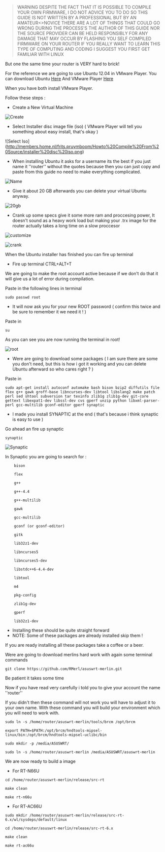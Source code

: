 > WARNING DESPITE THE FACT THAT IT IS POSSIBLE TO COMPILE YOUR OWN FIRMWARE,
> I DO NOT ADVICE YOU TO DO SO
> THIS GUIDE IS NOT WRITTEN BY A PROFESSIONAL BUT BY AN AMATEUR<>NOVICE
> THERE ARE A LOT OF THINGS THAT COULD GO WRONG DURING THE PROCESS'S
> THE AUTHOR OF THIS GUIDE NOR THE SOURCE PROVIDER CAN BE HELD RESPONSIBLY FOR ANY DAMAGE THAT MAY OCCUR BY 
> FLASHING YOU SELF COMPILED FIRMWARE ON YOUR ROUTER
> IF YOU REALLY WANT TO LEARN THIS TYPE OF COMPUTING AND CODING I SUGGEST YOU FIRST GET FAMILIAR WITH LINUX


But one the same time your router is VERY hard to brick!



For the reference we are going to use Ubuntu 12.04 in VMware Player.
You can download Ubuntu [Here](http://www.ubuntu.com/download)
And VMware Player [Here](https://my.vmware.com/web/vmware/free#desktop_end_user_computing/vmware_player/5_0)

When you have both install VMware Player.

Follow these steps :

* Create a New Virtual Machine

![Create](http://members.home.nl/frits.pruymboom/Howto%20Compile%20From%20Source/Create%20new%20virtual%20mashine.png)

* Select Installer disc image file (iso) ( VMware Player will tell you something about easy install, that's okay )

![Select Iso]
(http://members.home.nl/frits.pruymboom/Howto%20Compile%20From%20Source/installer%20disc%20iso.png)

* When installing Ubuntu it asks for a username its the best if you just name it ''router'' without the quotes because then you can just copy and paste from this guide no need to make everything complicated.

![Name](http://members.home.nl/frits.pruymboom/Howto%20Compile%20From%20Source/important%20name.png)

* Give it about 20 GB afterwards you can delete your virtual Ubuntu anyway.

![20gb](http://members.home.nl/frits.pruymboom/Howto%20Compile%20From%20Source/20gb.png)

* Crank up some specs give it some more ram and proccesing power, It doesn't sound as a heavy work load but making your .trx image for the router actually takes a long time on a slow proccesor

![customize](http://members.home.nl/frits.pruymboom/Howto%20Compile%20From%20Source/customiza%20hardware.png)

![crank](http://members.home.nl/frits.pruymboom/Howto%20Compile%20From%20Source/crank%20up%20the%20specs.png)



When the Ubuntu installer has finished you can fire up terminal

* Fire up terminal CTRL+ALT+T

We are going to make the root account active because if we don't do that it will give us a lot of error during compilation.

Paste in the following lines in terminal

``` 
sudo passwd root 

```

* It will now ask you for your new ROOT password ( confirm this twice and be sure to remember it we need it ! )

Paste in

```
su
```

As you can see you are now running the terminal in root!

![root](http://members.home.nl/frits.pruymboom/Howto%20Compile%20From%20Source/Root.png)

* Were are going to download some packages ( I am sure there are some you don't need, but this is how i got it working and you can delete Ubuntu afterward so who cares right ? )

Paste in

```
sudo apt-get install autoconf automake bash bison bzip2 diffutils file flex g++ gawk groff-base libncurses-dev libtool libslang2 make patch perl sed shtool subversion tar texinfo zlib1g zlib1g-dev git-core gettext libexpat1-dev libssl-dev cvs gperf unzip python libxml-parser-perl gcc-multilib gconf-editor gperf synaptic
```

* I made you install SYNAPTIC at the end ( that's because i think synaptic is easy to use )


Go ahead an fire up synaptic

```
synaptic
```

![Synaptic](http://members.home.nl/frits.pruymboom/Howto%20Compile%20From%20Source/Synaptic.png)

In Synaptic you are going to search for :

```
	bison

	flex

	g++

	g++-4.4

	g++-multilib

	gawk

	gcc-multilib

	gconf (or gconf-editor)

	gitk

	lib32z1-dev

	libncurses5

	libncurses5-dev

	libstdc++6-4.4-dev

	libtool

	m4

	pkg-config

	zlib1g-dev

	gperf

	lib32z1-dev
```

* Installing these should be quite straight forward
* NOTE: Some of these packages are already installed skip them !

If you are ready installing all these packages take a coffee or a beer.

Were are going to download merlins hard work with again some terminal commands

```
git clone https://github.com/RMerl/asuswrt-merlin.git
```

Be patient it takes some time

Now if you have read very carefully i told you to give your account the name ''router''

If you didn't then these command will not work you will have to adjust it to your own name.
With these command you will build your environment which you will need to work with.
```
sudo ln -s /home/router/asuswrt-merlin/tools/brcm /opt/brcm
```

```
export PATH=$PATH:/opt/brcm/hndtools-mipsel-linux/bin:/opt/brcm/hndtools-mipsel-uclibc/bin
```

```
sudo mkdir -p /media/ASUSWRT/
```

```
sudo ln -s /home/router/asuswrt-merlin /media/ASUSWRT/asuswrt-merlin
```

We are now ready to build a image

* For RT-N66U

```
cd /home/router/asuswrt-merlin/release/src-rt
```

```
make clean
```

```
make rt-n66u
```

* For RT-AC66U

```
sudo mkdir /home/router/asuswrt-merlin/release/src-rt-6.x/wl/sysdeps/default/linux
```

```
cd /home/router/asuswrt-merlin/release/src-rt-6.x
```

```
make clean
```
```
make rt-ac66u
```